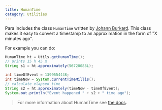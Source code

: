 ```yaml
---
title: HumanTime
category: Utilities
---
```


Para includes the class `HumanTime` written by [Johann Burkard](http://johannburkard.de). This class makes it
easy to convert a timestamp to an approximation in the form of "X minutes ago".

For example you can do:

```java
HumanTime ht = Utils.getHumanTime();
// prints 15 h 45 m
String s1 = ht.approximately(56720083L);

int timeOfEvent = 1399554448;
int timeNow = System.currentTimeMillis();
// calculate elapsed time
String s2 = ht.approximately(timeNow - timeOfEvent);
System.out.println("Event happened " + s2 + " time ago");
```

> For more information about HumanTime see [the docs](http://johannburkard.de/blog/programming/java/date-formatting-parsing-humans-humantime.html).